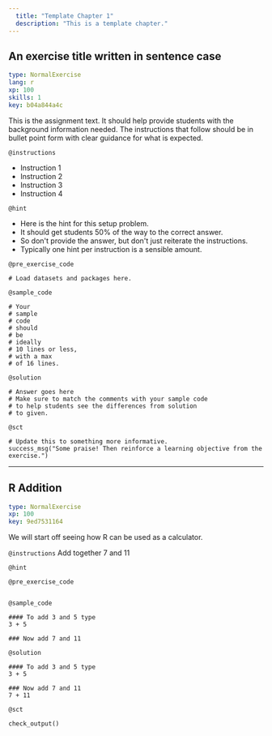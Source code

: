 ```yaml
---
  title: "Template Chapter 1"
  description: "This is a template chapter."
---
```


## An exercise title written in sentence case

```yaml
type: NormalExercise 
lang: r
xp: 100 
skills: 1
key: b04a844a4c   
```


This is the assignment text. It should help provide students with the background information needed.
The instructions that follow should be in bullet point form with clear guidance for what is expected.


`@instructions`
- Instruction 1
- Instruction 2
- Instruction 3
- Instruction 4

`@hint`
- Here is the hint for this setup problem. 
- It should get students 50% of the way to the correct answer.
- So don't provide the answer, but don't just reiterate the instructions.
- Typically one hint per instruction is a sensible amount.

`@pre_exercise_code`

```{r}
# Load datasets and packages here.
```

`@sample_code`

```{r}
# Your
# sample
# code
# should
# be
# ideally
# 10 lines or less,
# with a max
# of 16 lines.
```

`@solution`

```{r}
# Answer goes here
# Make sure to match the comments with your sample code
# to help students see the differences from solution
# to given.
```

`@sct`

```{r}
# Update this to something more informative.
success_msg("Some praise! Then reinforce a learning objective from the exercise.")
```

---

## R Addition

```yaml
type: NormalExercise 
xp: 100 
key: 9ed7531164   
```


We will start off seeing how R can be used as a calculator.


`@instructions`
Add together 7 and 11

`@hint`


`@pre_exercise_code`

```{r}

```


`@sample_code`

```{r}
#### To add 3 and 5 type
3 + 5

### Now add 7 and 11 
```

`@solution`

```{r}
#### To add 3 and 5 type
3 + 5

### Now add 7 and 11 
7 + 11
```

`@sct`

```{r}
check_output()
```
